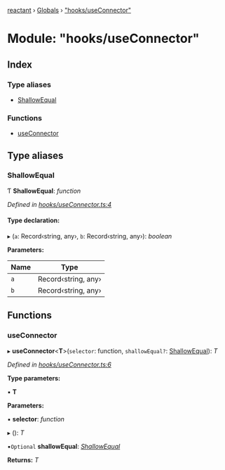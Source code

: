 [reactant](../README.md) › [Globals](../globals.md) › ["hooks/useConnector"](_hooks_useconnector_.md)

# Module: "hooks/useConnector"

## Index

### Type aliases

* [ShallowEqual](_hooks_useconnector_.md#shallowequal)

### Functions

* [useConnector](_hooks_useconnector_.md#useconnector)

## Type aliases

###  ShallowEqual

Ƭ **ShallowEqual**: *function*

*Defined in [hooks/useConnector.ts:4](https://github.com/unadlib/reactant/blob/1aae545/packages/reactant/src/hooks/useConnector.ts#L4)*

#### Type declaration:

▸ (`a`: Record‹string, any›, `b`: Record‹string, any›): *boolean*

**Parameters:**

Name | Type |
------ | ------ |
`a` | Record‹string, any› |
`b` | Record‹string, any› |

## Functions

###  useConnector

▸ **useConnector**<**T**>(`selector`: function, `shallowEqual?`: [ShallowEqual](_hooks_useconnector_.md#shallowequal)): *T*

*Defined in [hooks/useConnector.ts:6](https://github.com/unadlib/reactant/blob/1aae545/packages/reactant/src/hooks/useConnector.ts#L6)*

**Type parameters:**

▪ **T**

**Parameters:**

▪ **selector**: *function*

▸ (): *T*

▪`Optional`  **shallowEqual**: *[ShallowEqual](_hooks_useconnector_.md#shallowequal)*

**Returns:** *T*
